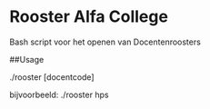 # Rooster Alfa College
Bash script voor het openen van Docentenroosters

##Usage

./rooster [docentcode]


bijvoorbeeld: ./rooster hps
